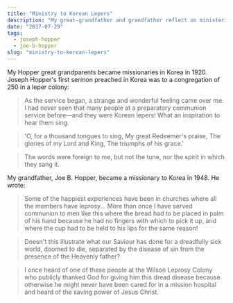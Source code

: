```yaml
---
title: "Ministry to Korean Lepers"
description: "My great-grandfather and grandfather reflect on ministering to lepers in Korea."
date: "2017-07-29"
tags:
  - joseph-hopper
  - joe-b-hopper
slug: "ministry-to-korean-lepers"
---
```


My Hopper great grandparents became missionaries in Korea in 1920. Joseph Hopper's first sermon preached in Korea was to a congregation of 250 in a leper colony:

> As the service began, a strange and wonderful feeling came over me. I had never seen that many people at a preparatory communion service before—and they were Korean lepers! What an inspiration to hear them sing.

> 'O, for a thousand tongues to sing,
> My great Redeemer's praise,
> The glories of my Lord and King,
> The triumphs of his grace.'

> The words were foreign to me, but not the tune, nor the spirit in which they sang it.

My grandfather, Joe B. Hopper, became a missionary to Korea in 1948. He wrote:

> Some of the happiest experiences have been in churches where all the members have leprosy... More than once I have served communion to men like this where the bread had to be placed in palm of his hand because he had no fingers with which to pick it up, and where the cup had to be held to his lips for the same reason!

> Doesn't this illustrate what our Saviour has done for a dreadfully sick world, doomed to die, separated by the disease of sin from the presence of the Heavenly father?

> I once heard of one of these people at the Wilson Leprosy Colony who publicly thanked God for giving him this dread disease because otherwise he might never have been cared for in a mission hospital and heard of the saving power of Jesus Christ.